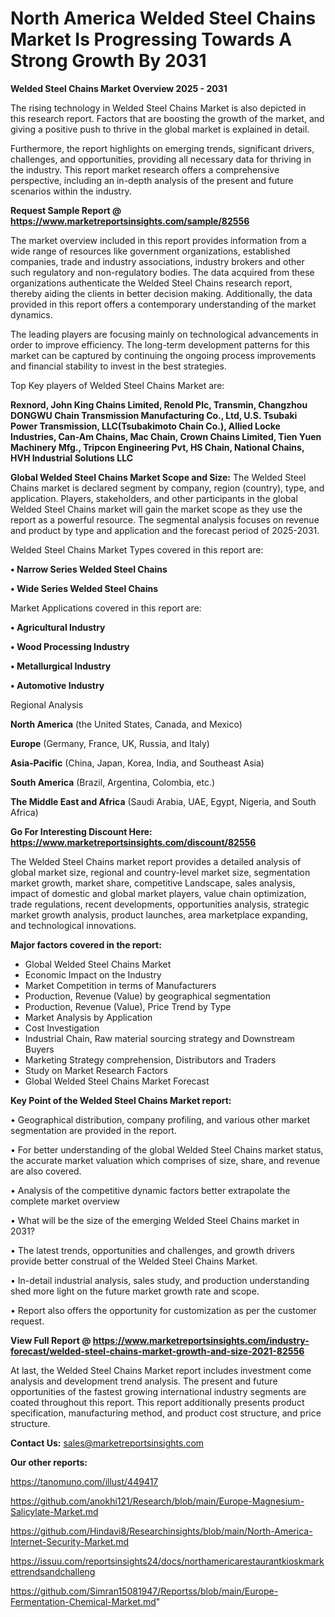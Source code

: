 # North America Welded Steel Chains Market Is Progressing Towards A Strong Growth By 2031

<Strong> Welded Steel Chains Market Overview 2025 - 2031</strong>

The rising technology in Welded Steel Chains Market is also depicted in this research report. Factors that are boosting the growth of the market, and giving a positive push to thrive in the global market is explained in detail.

Furthermore, the report highlights on emerging trends, significant drivers, challenges, and opportunities, providing all necessary data for thriving in the industry. This report market research offers a comprehensive perspective, including an in-depth analysis of the present and future scenarios within the industry.

<strong>Request Sample Report @ <a href=https://www.marketreportsinsights.com/sample/82556>https://www.marketreportsinsights.com/sample/82556</a></strong>

The market overview included in this report provides information from a wide range of resources like government organizations, established companies, trade and industry associations, industry brokers and other such regulatory and non-regulatory bodies. The data acquired from these organizations authenticate the Welded Steel Chains research report, thereby aiding the clients in better decision making. Additionally, the data provided in this report offers a contemporary understanding of the market dynamics.

The leading players are focusing mainly on technological advancements in order to improve efficiency. The long-term development patterns for this market can be captured by continuing the ongoing process improvements and financial stability to invest in the best strategies.

Top Key players of Welded Steel Chains Market are:

<strong>Rexnord, John King Chains Limited, Renold Plc, Transmin, Changzhou DONGWU Chain Transmission Manufacturing Co., Ltd, U.S. Tsubaki Power Transmission, LLC(Tsubakimoto Chain Co.), Allied Locke Industries, Can-Am Chains, Mac Chain, Crown Chains Limited, Tien Yuen Machinery Mfg., Tripcon Engineering Pvt, HS Chain, National Chains, HVH Industrial Solutions LLC</strong>

<strong><b>Global Welded Steel Chains Market Scope and Size:</b></strong>
The Welded Steel Chains market is declared segment by company, region (country), type, and application. Players, stakeholders, and other participants in the global Welded Steel Chains market will gain the market scope as they use the report as a powerful resource. The segmental analysis focuses on revenue and product by type and application and the forecast period of 2025-2031.

Welded Steel Chains Market Types covered in this report are:

<strong>• Narrow Series Welded Steel Chains

• Wide Series Welded Steel Chains</strong>

Market Applications covered in this report are:

<strong>• Agricultural Industry

• Wood Processing Industry

• Metallurgical Industry

• Automotive Industry</strong> 

Regional Analysis

<strong>North America</strong> (the United States, Canada, and Mexico)

<strong>Europe</strong> (Germany, France, UK, Russia, and Italy)

<strong>Asia-Pacific</strong> (China, Japan, Korea, India, and Southeast Asia)

<strong>South America</strong> (Brazil, Argentina, Colombia, etc.)

<strong>The Middle East and Africa</strong> (Saudi Arabia, UAE, Egypt, Nigeria, and South Africa)

<strong>Go For Interesting Discount Here: <a href=https://www.marketreportsinsights.com/discount/82556>https://www.marketreportsinsights.com/discount/82556</a></strong>

The Welded Steel Chains market report provides a detailed analysis of global market size, regional and country-level market size, segmentation market growth, market share, competitive Landscape, sales analysis, impact of domestic and global market players, value chain optimization, trade regulations, recent developments, opportunities analysis, strategic market growth analysis, product launches, area marketplace expanding, and technological innovations.

<strong><b>Major factors covered in the report:</b></strong>
<ul>
  <li>Global Welded Steel Chains Market </li>
  <li>Economic Impact on the Industry</li>
  <li>Market Competition in terms of Manufacturers</li>
  <li>Production, Revenue (Value) by geographical segmentation</li>
  <li>Production, Revenue (Value), Price Trend by Type</li>
  <li>Market Analysis by Application</li>
  <li>Cost Investigation</li>
  <li>Industrial Chain, Raw material sourcing strategy and Downstream Buyers</li>
  <li>Marketing Strategy comprehension, Distributors and Traders</li>
  <li>Study on Market Research Factors</li>
  <li>Global Welded Steel Chains Market Forecast</li>
</ul>

<strong><b>Key Point of the Welded Steel Chains Market report:</b></strong>

• Geographical distribution, company profiling, and various other market segmentation are provided in the report.

• For better understanding of the global Welded Steel Chains market status, the accurate market valuation which comprises of size, share, and revenue are also covered.

• Analysis of the competitive dynamic factors better extrapolate the complete market overview

• What will be the size of the emerging Welded Steel Chains market in 2031?

• The latest trends, opportunities and challenges, and growth drivers provide better construal of the Welded Steel Chains Market.

• In-detail industrial analysis, sales study, and production understanding shed more light on the future market growth rate and scope.

• Report also offers the opportunity for customization as per the customer request.

<strong><b>View Full Report @ <a href=https://www.marketreportsinsights.com/industry-forecast/welded-steel-chains-market-growth-and-size-2021-82556>https://www.marketreportsinsights.com/industry-forecast/welded-steel-chains-market-growth-and-size-2021-82556</a></b></strong>


At last, the Welded Steel Chains Market report includes investment come analysis and development trend analysis. The present and future opportunities of the fastest growing international industry segments are coated throughout this report. This report additionally presents product specification, manufacturing method, and product cost structure, and price structure.

<strong>Contact Us:</strong>
sales@marketreportsinsights.com

<strong>Our other reports:</strong>

<a href=https://tanomuno.com/illust/449417>https://tanomuno.com/illust/449417</a>

<a href=https://github.com/anokhi121/Research/blob/main/Europe-Magnesium-Salicylate-Market.md>https://github.com/anokhi121/Research/blob/main/Europe-Magnesium-Salicylate-Market.md</a>

<a href=https://github.com/Hindavi8/Researchinsights/blob/main/North-America-Internet-Security-Market.md>https://github.com/Hindavi8/Researchinsights/blob/main/North-America-Internet-Security-Market.md</a>

<a href=https://issuu.com/reportsinsights24/docs/northamericarestaurantkioskmarkettrendsandchalleng>https://issuu.com/reportsinsights24/docs/northamericarestaurantkioskmarkettrendsandchalleng</a>

<a href=https://github.com/Simran15081947/Reportss/blob/main/Europe-Fermentation-Chemical-Market.md>https://github.com/Simran15081947/Reportss/blob/main/Europe-Fermentation-Chemical-Market.md</a>"
